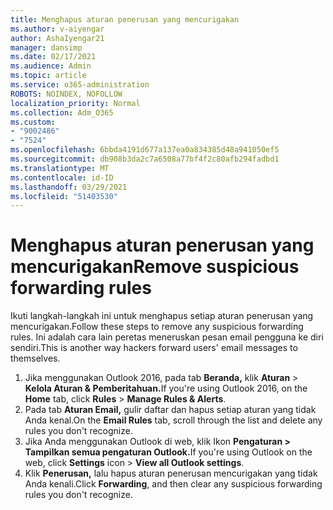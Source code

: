 ```yaml
---
title: Menghapus aturan penerusan yang mencurigakan
ms.author: v-aiyengar
author: AshaIyengar21
manager: dansimp
ms.date: 02/17/2021
ms.audience: Admin
ms.topic: article
ms.service: o365-administration
ROBOTS: NOINDEX, NOFOLLOW
localization_priority: Normal
ms.collection: Adm_O365
ms.custom:
- "9002486"
- "7524"
ms.openlocfilehash: 6bbda4191d677a137ea0a834385d48a941050ef5
ms.sourcegitcommit: db908b3da2c7a6508a77bf4f2c80afb294fadbd1
ms.translationtype: MT
ms.contentlocale: id-ID
ms.lasthandoff: 03/29/2021
ms.locfileid: "51403530"
---
```

# <a name="remove-suspicious-forwarding-rules"></a><span data-ttu-id="efa29-102">Menghapus aturan penerusan yang mencurigakan</span><span class="sxs-lookup"><span data-stu-id="efa29-102">Remove suspicious forwarding rules</span></span>

<span data-ttu-id="efa29-103">Ikuti langkah-langkah ini untuk menghapus setiap aturan penerusan yang mencurigakan.</span><span class="sxs-lookup"><span data-stu-id="efa29-103">Follow these steps to remove any suspicious forwarding rules.</span></span> <span data-ttu-id="efa29-104">Ini adalah cara lain peretas meneruskan pesan email pengguna ke diri sendiri.</span><span class="sxs-lookup"><span data-stu-id="efa29-104">This is another way hackers forward users' email messages to themselves.</span></span>

1. <span data-ttu-id="efa29-105">Jika menggunakan Outlook 2016, pada tab **Beranda,** klik **Aturan**  >  **Kelola Aturan & Pemberitahuan.**</span><span class="sxs-lookup"><span data-stu-id="efa29-105">If you're using Outlook 2016, on the **Home** tab, click **Rules** > **Manage Rules & Alerts**.</span></span> 
1. <span data-ttu-id="efa29-106">Pada tab **Aturan Email,** gulir daftar dan hapus setiap aturan yang tidak Anda kenal.</span><span class="sxs-lookup"><span data-stu-id="efa29-106">On the **Email Rules** tab, scroll through the list and delete any rules you don't recognize.</span></span>
1. <span data-ttu-id="efa29-107">Jika Anda menggunakan Outlook di web, klik Ikon **Pengaturan >** **Tampilkan semua pengaturan Outlook.**</span><span class="sxs-lookup"><span data-stu-id="efa29-107">If you're using Outlook on the web, click **Settings** icon > **View all Outlook settings**.</span></span>
1. <span data-ttu-id="efa29-108">Klik **Penerusan,** lalu hapus aturan penerusan mencurigakan yang tidak Anda kenali.</span><span class="sxs-lookup"><span data-stu-id="efa29-108">Click **Forwarding**, and then clear any suspicious forwarding rules you don't recognize.</span></span>
